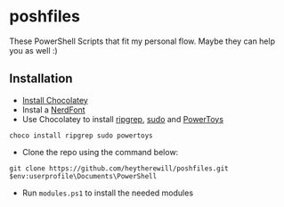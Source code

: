# poshfiles
These PowerShell Scripts that fit my personal flow. Maybe they can help you as well :)

## Installation

- [Install Chocolatey](https://chocolatey.org/install)
- Instal a [NerdFont](https://www.nerdfonts.com/)
- Use Chocolatey to install [ripgrep](https://www.chocolatey.org/packages/ripgrep), [sudo](https://community.chocolatey.org/packages/Sudo) and [PowerToys](https://community.chocolatey.org/packages/powertoys)
```terminal
choco install ripgrep sudo powertoys
```
- Clone the repo using the command below:
```terminal
git clone https://github.com/heytherewill/poshfiles.git $env:userprofile\Documents\PowerShell
```
- Run `modules.ps1` to install the needed modules
